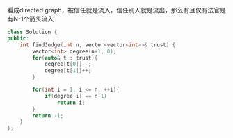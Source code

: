 看成directed graph，被信任就是流入，信任别人就是流出，那么有且仅有法官是有N-1个箭头流入
```cpp
class Solution {
public:
    int findJudge(int n, vector<vector<int>>& trust) {
        vector<int> degree(n+1, 0);
        for(auto& t : trust){
            degree[t[0]]--;
            degree[t[1]]++;
        }

        for(int i = 1; i <= n; ++i){
            if(degree[i] == n-1)
                return i;
        }
        return -1;
    }
};
```